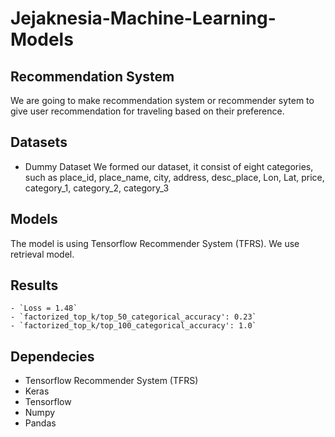 # Jejaknesia-Machine-Learning-Models

## Recommendation System
We are going to make recommendation system or recommender sytem to give user recommendation for traveling based on their preference.

## Datasets
- Dummy Dataset
  We formed our dataset, it consist of eight categories, such as place_id, place_name, city, address, desc_place, Lon, Lat, price, category_1, category_2, category_3

## Models
The model is using Tensorflow Recommender System (TFRS). We use retrieval model.

## Results
    - `Loss = 1.48`
    - `factorized_top_k/top_50_categorical_accuracy': 0.23`
    - `factorized_top_k/top_100_categorical_accuracy': 1.0`

## Dependecies
- Tensorflow Recommender System (TFRS)
- Keras
- Tensorflow
- Numpy
- Pandas

